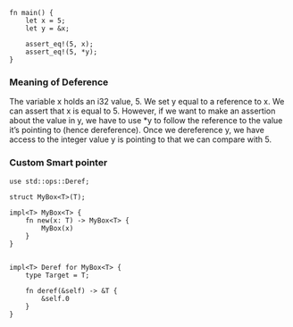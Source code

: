 
    fn main() {
        let x = 5;
        let y = &x;

        assert_eq!(5, x);
        assert_eq!(5, *y);
    }

### Meaning of Deference

The variable x holds an i32 value, 5. We set y equal to a reference to x. We can assert that x is equal to 5. However, if we want to make an assertion about the value in y, we have to use *y to follow the reference to the value it’s pointing to (hence dereference). Once we dereference y, we have access to the integer value y is pointing to that we can compare with 5.

### Custom Smart pointer

    use std::ops::Deref;

    struct MyBox<T>(T);

    impl<T> MyBox<T> {
        fn new(x: T) -> MyBox<T> {
            MyBox(x)
        }
    }


    impl<T> Deref for MyBox<T> {
        type Target = T;

        fn deref(&self) -> &T {
            &self.0
        }
    }
